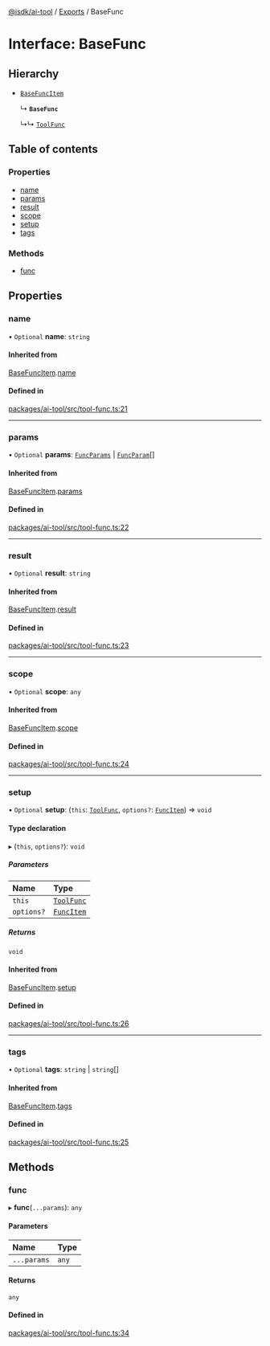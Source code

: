 [@isdk/ai-tool](../README.md) / [Exports](../modules.md) / BaseFunc

# Interface: BaseFunc

## Hierarchy

- [`BaseFuncItem`](BaseFuncItem.md)

  ↳ **`BaseFunc`**

  ↳↳ [`ToolFunc`](../classes/ToolFunc.md)

## Table of contents

### Properties

- [name](BaseFunc.md#name)
- [params](BaseFunc.md#params)
- [result](BaseFunc.md#result)
- [scope](BaseFunc.md#scope)
- [setup](BaseFunc.md#setup)
- [tags](BaseFunc.md#tags)

### Methods

- [func](BaseFunc.md#func)

## Properties

### name

• `Optional` **name**: `string`

#### Inherited from

[BaseFuncItem](BaseFuncItem.md).[name](BaseFuncItem.md#name)

#### Defined in

[packages/ai-tool/src/tool-func.ts:21](https://github.com/isdk/ai-tool.js/blob/f6e1fb7a94cb6e37d6b6a73878d1bd61b26150ea/src/tool-func.ts#L21)

___

### params

• `Optional` **params**: [`FuncParams`](FuncParams.md) \| [`FuncParam`](FuncParam.md)[]

#### Inherited from

[BaseFuncItem](BaseFuncItem.md).[params](BaseFuncItem.md#params)

#### Defined in

[packages/ai-tool/src/tool-func.ts:22](https://github.com/isdk/ai-tool.js/blob/f6e1fb7a94cb6e37d6b6a73878d1bd61b26150ea/src/tool-func.ts#L22)

___

### result

• `Optional` **result**: `string`

#### Inherited from

[BaseFuncItem](BaseFuncItem.md).[result](BaseFuncItem.md#result)

#### Defined in

[packages/ai-tool/src/tool-func.ts:23](https://github.com/isdk/ai-tool.js/blob/f6e1fb7a94cb6e37d6b6a73878d1bd61b26150ea/src/tool-func.ts#L23)

___

### scope

• `Optional` **scope**: `any`

#### Inherited from

[BaseFuncItem](BaseFuncItem.md).[scope](BaseFuncItem.md#scope)

#### Defined in

[packages/ai-tool/src/tool-func.ts:24](https://github.com/isdk/ai-tool.js/blob/f6e1fb7a94cb6e37d6b6a73878d1bd61b26150ea/src/tool-func.ts#L24)

___

### setup

• `Optional` **setup**: (`this`: [`ToolFunc`](../classes/ToolFunc.md), `options?`: [`FuncItem`](FuncItem.md)) => `void`

#### Type declaration

▸ (`this`, `options?`): `void`

##### Parameters

| Name | Type |
| :------ | :------ |
| `this` | [`ToolFunc`](../classes/ToolFunc.md) |
| `options?` | [`FuncItem`](FuncItem.md) |

##### Returns

`void`

#### Inherited from

[BaseFuncItem](BaseFuncItem.md).[setup](BaseFuncItem.md#setup)

#### Defined in

[packages/ai-tool/src/tool-func.ts:26](https://github.com/isdk/ai-tool.js/blob/f6e1fb7a94cb6e37d6b6a73878d1bd61b26150ea/src/tool-func.ts#L26)

___

### tags

• `Optional` **tags**: `string` \| `string`[]

#### Inherited from

[BaseFuncItem](BaseFuncItem.md).[tags](BaseFuncItem.md#tags)

#### Defined in

[packages/ai-tool/src/tool-func.ts:25](https://github.com/isdk/ai-tool.js/blob/f6e1fb7a94cb6e37d6b6a73878d1bd61b26150ea/src/tool-func.ts#L25)

## Methods

### func

▸ **func**(`...params`): `any`

#### Parameters

| Name | Type |
| :------ | :------ |
| `...params` | `any` |

#### Returns

`any`

#### Defined in

[packages/ai-tool/src/tool-func.ts:34](https://github.com/isdk/ai-tool.js/blob/f6e1fb7a94cb6e37d6b6a73878d1bd61b26150ea/src/tool-func.ts#L34)
